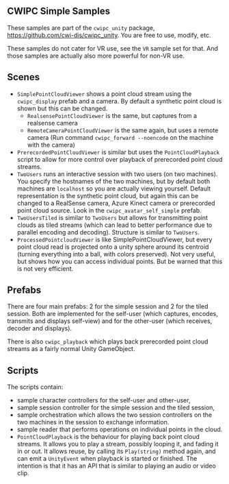 ## CWIPC Simple Samples

These samples are part of the `cwipc_unity` package, <https://github.com/cwi-dis/cwipc_unity>. You are free to use, modify, etc.

These samples do not cater for VR use, see the `VR` sample set for that. And those samples are actually also more powerful for non-VR use.

## Scenes

- `SimplePointCloudViewer` shows a point cloud stream using the `cwipc_display` prefab and a camera. By default a synthetic point cloud is shown but this can be changed.
  - `RealsensePointCloudViewer` is the same, but captures from a realsense camera
  - `RemoteCameraPointCloudViewer` is the same again, but uses a remote camera (Run command `cwipc_forward --noencode` on the machine with the camera) 
- `PrerecordedPointCloudViewer` is similar but uses the `PointCloudPlayback` script to allow for more control over playback of prerecorded point cloud streams.
- `TwoUsers` runs an interactive session with two users (on two machines). You specify the hostnames of the two machines, but by default both machines are `localhost` so you are actually viewing yourself. Default representation is the synthetic point cloud, but again this can be changed to a RealSense camera, Azure Kinect camera or prerecorded point cloud source. Look in the `cwipc_avatar_self_simple` prefab.
- `TwoUsersTiled` is similar to `TwoUsers` but allows for transmitting point clouds as tiled streams (which can lead to better performance due to parallel encoding and decoding). Structure is similar to `TwoUsers`.
- `ProcessedPointcloudViewer` is like SimplePointCloudViewer, but every point cloud read is projected onto a unity sphere around its centroid (turning everything into a ball, with colors preserved). Not very useful, but shows how you can access individual points. But be warned that this is not very efficient.

## Prefabs

There are four main prefabs: 2 for the simple session and 2 for the tiled session. Both are implemented for the self-user (which captures, encodes, transmits and displays self-view) and for the other-user (which receives, decoder and displays).

There is also `cwipc_playback` which plays back prerecorded point cloud streams as a fairly normal Unity GameObject.

## Scripts

The scripts contain:

- sample character controllers for the self-user and other-user,
- sample session controller for the simple session and the tiled session,
- sample orchestration which allows the two session controllers on the two machines in the session to exchange information.
- sample reader that performs operations on individual points in the cloud.
- `PointCloudPlayback` is the behaviour for playing back point cloud streams. It allows you to play a stream, possibly looping it, and fading it in or out. It allows reuse, by calling its `Play(string)` method again, and can emit a `UnityEvent` when playback is started or finished. The intention is that it has an API that is similar to playing an audio or video clip.